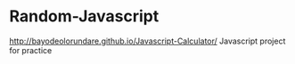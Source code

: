 # Random-Javascript
http://bayodeolorundare.github.io/Javascript-Calculator/
Javascript project for practice
